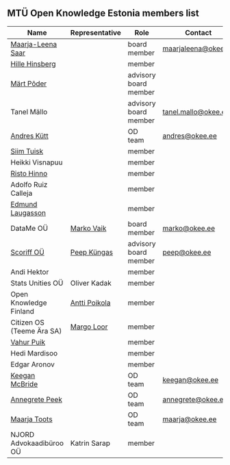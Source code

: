 ## MTÜ Open Knowledge Estonia members list

| Name | Representative | Role | Contact | 
|--|--|--|--|
| [Maarja-Leena Saar](https://github.com/infokujur) |  | board member | maarjaleena@okee.ee |
| [Hille Hinsberg](https://github.com/Hillehinsberg) |  | member |  |
| [Märt Põder](https://github.com/boamaod) |  | advisory board member |  |
| Tanel Mällo |  | advisory board member |	tanel.mallo@okee.ee |
| [Andres Kütt](https://github.com/andreskytt) |  | OD team | andres@okee.ee | 
| [Siim Tuisk](https://github.com/luuletaja) |  | member |  |
| Heikki Visnapuu |  | member |  |
| [Risto Hinno](https://github.com/rristo) |  | member |  |
| Adolfo Ruiz Calleja |  | member |  |
| [Edmund Laugasson](https://github.com/edmundlaugasson) |  | member |  |
| DataMe OÜ | [Marko Vaik](https://github.com/vaikmarko) | board member | marko@okee.ee |
| [Scoriff OÜ](https://scoriff.com) | [Peep Küngas](https://github.com/peepkungas) | advisory board member |	peep@okee.ee |
| Andi Hektor |  | member |  |
| Stats Unities OÜ | Oliver Kadak | member |  |
| Open Knowledge Finland | [Antti Poikola](https://github.com/apoikola) | member |  |
| Citizen OS (Teeme Ära SA) | [Margo Loor](https://github.com/loorm) | member |  |
| [Vahur Puik](https://github.com/puik) |  | member |  |
| Hedi Mardisoo |  | member |  |
| Edgar Aronov |  | member |  |
| [Keegan McBride](https://github.com/keeganmcbride) |  | OD team | keegan@okee.ee |
| [Annegrete Peek](https://github.com/annegretepeek) |  | OD team | annegrete@okee.ee |
| [Maarja Toots](https://github.com/maarjatoots) |  | OD team |	maarja@okee.ee |
| NJORD Advokaadibüroo OÜ | Katrin Sarap | member |  |
